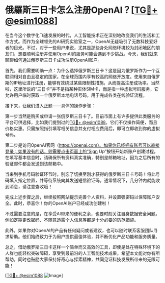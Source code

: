 # 俄羅斯三日卡怎么注册OpenAI？[[TG💪+ @esim1088](https://t.me/s/esim1088)]

在当今这个数字化飞速发展的时代，人工智能技术正在深刻地改变我们的生活和工作方式。而作为全球领先的AI研究实验室之一，OpenAI无疑吸引了无数科技爱好者的目光。不过，对于一些用户来说，尤其是那些身处网络环境较为封闭地区的朋友们，想要顺利注册并使用OpenAI的服务可能会遇到不少挑战。今天，我们就来聊聊如何通过俄罗斯三日卡成功注册OpenAI账户。

首先，我们需要明确一点：为什么选择俄罗斯三日卡？这是因为俄罗斯作为一个互联网相对自由且稳定的国家，在全球范围内享有较高的网络开放度。使用来自俄罗斯的IP地址进行注册，能够有效绕过某些限制性措施，从而提高注册成功率。当然啦，这里所说的“三日卡”并不是指某种实体SIM卡，而是指一种虚拟号码服务，它允许用户临时获取一个俄罗斯本地电话号码，用于完成各类在线验证流程。

接下来，让我们进入正题——具体的操作步骤：

第一步当然是购买或申请一张俄罗斯三日卡了。目前市面上有许多提供此类服务的平台可供选择，比如我们提到过的[TG💪+ @esim1088](https://t.me/s/esim1088)，它们不仅操作简便，而且价格实惠。只需按照指引填写相关信息并支付相应费用后，即可立即收到你的虚拟号码。

第二步是访问OpenAI官网（https://openai.com）。如果你已经拥有账号可以直接登录；如果没有的话，则需要点击页面上的“Sign Up”按钮开始新账户创建过程。在填写基本信息时，请确保所有资料真实准确，特别是邮箱地址，因为之后所有的验证邮件都会发送到该邮箱中。

当来到手机号码验证环节时，别忘了切换至刚才获得的俄罗斯三日卡号码！将此号码填入指定位置，并等待系统向其发送短信验证码。通常情况下，几分钟内就能收到消息，请注意查收哦！

完成上述步骤之后，继续按照网站提示完善个人资料，并设置强密码以保障账户安全。此时，恭喜你！你的OpenAI账户已经成功创建啦！

不过需要注意的是，在享受AI带来的便利之余，也要时刻关注自身数据安全问题。例如定期更改密码、不随意透露个人信息等都是十分必要的防范措施。

此外，如果你对OpenAI的产品有任何疑问或者建议，也可以随时联系客服团队寻求帮助。他们始终致力于为用户提供最佳体验，并不断优化产品功能和服务质量。

总之，借助俄罗斯三日卡这样一个简单而又高效的工具，即使是处在特殊环境下的人群也能轻松突破障碍，享受到最前沿的人工智能技术成果。希望本文能对你有所帮助，同时也鼓励大家保持好奇心与探索精神，共同见证科技发展所带来的无限可能！

[[TG💪+ @esim1088](https://t.me/s/esim1088) ![Image](https://i.postimg.cc/4NQfJmqS/Snipaste-2025-05-13-00-14-12.png)]